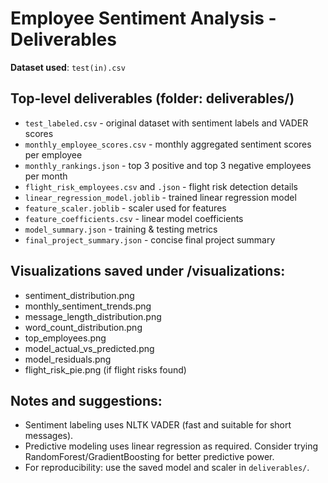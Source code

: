 # Employee Sentiment Analysis - Deliverables

**Dataset used**: `test(in).csv`

## Top-level deliverables (folder: deliverables/)
- `test_labeled.csv` - original dataset with sentiment labels and VADER scores
- `monthly_employee_scores.csv` - monthly aggregated sentiment scores per employee
- `monthly_rankings.json` - top 3 positive and top 3 negative employees per month
- `flight_risk_employees.csv` and `.json` - flight risk detection details
- `linear_regression_model.joblib` - trained linear regression model
- `feature_scaler.joblib` - scaler used for features
- `feature_coefficients.csv` - linear model coefficients
- `model_summary.json` - training & testing metrics
- `final_project_summary.json` - concise final project summary

## Visualizations saved under /visualizations:
- sentiment_distribution.png
- monthly_sentiment_trends.png
- message_length_distribution.png
- word_count_distribution.png
- top_employees.png
- model_actual_vs_predicted.png
- model_residuals.png
- flight_risk_pie.png (if flight risks found)

## Notes and suggestions:
- Sentiment labeling uses NLTK VADER (fast and suitable for short messages).
- Predictive modeling uses linear regression as required. Consider trying RandomForest/GradientBoosting for better predictive power.
- For reproducibility: use the saved model and scaler in `deliverables/`.